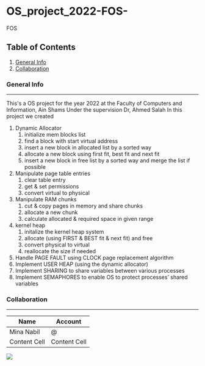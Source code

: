 # OS_project_2022-FOS-
FOS

## Table of Contents
1. [General Info](#general-info)
2. [Collaboration](#collaboration)

### General Info
***
This's a OS project for the year 2022 at the Faculty of Computers and Information, Ain Shams
Under the supervision Dr, Ahmed Salah
In this project we created 
1. Dynamic Allocator
    1. initialize mem blocks list
    2. find a block with start virtual address
    3. insert a new block in allocated list by a sorted way
    4. allocate a new block using first fit, best fit and next fit 
    5. insert a new block in free list by a sorted way and merge the list if possible
2. Manipulate page table entries
    1. clear table entry
    2. get & set permissions
    3. convert virtual to physical
3. Manipulate RAM chunks
    1. cut & copy pages in memory and share chunks 
    2. allocate a new chunk
    3. calculate allocated & required space in given range
4. kernel heap 
    1. initalize the kernel heap system
    2. allocate (using FIRST & BEST fit & next fit) and free 
    3. convert physical to virtual
    4. reallocate the size if needed
5. Handle PAGE FAULT using CLOCK page replacement algorithm
6. Implement USER HEAP (using the dynamic allocator) 
7. Implement SHARING to share variables between various processes
8. Implement SEMAPHORES to enable OS to protect processes’ shared variables


### Collaboration
***
| Name  | Account |
| ----- | ------- |
| Mina Nabil  | @<a href="https://github.com/minasanta/graphs/contributors"> |
| Content Cell  | Content Cell  |
<a href="https://github.com/minasanta/OS_project_2022-FOS-/graphs/contributors">
  <img src="https://contrib.rocks/image?repo=minasanta/OS_project_2022-FOS-" />
</a> 
